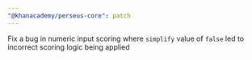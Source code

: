 ```yaml
---
"@khanacademy/perseus-core": patch
---
```


Fix a bug in numeric input scoring where `simplify` value of `false` led to incorrect scoring logic being applied
